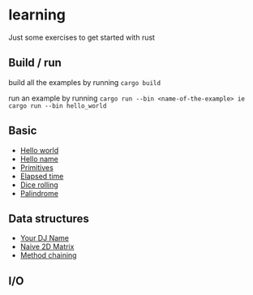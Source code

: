 # learning
Just some exercises to get started with rust

## Build / run
build all the examples by running
`cargo build`

run an example by running
`cargo run --bin <name-of-the-example>
ie  cargo run --bin hello_world`

## Basic
* [Hello world](./src/bin/hello_world.rs)
* [Hello name](./src/bin/hello_name.rs)
* [Primitives](./src/bin/primitives.rs)
* [Elapsed time](./src/bin/elapsed_time.rs)
* [Dice rolling](./src/bin/dice_roll.rs)
* [Palindrome](./src/bin/palindrome.rs)

## Data structures
* [Your DJ Name](./src/bin/your_dj_name.rs)
* [Naive 2D Matrix](./src/bin/matrix_math.rs)
* [Method chaining](./src/bin/method_chaining.rs)

## I/O
